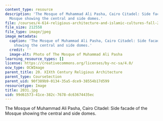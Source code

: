 ```yaml
---
content_type: resource
description: 'The Mosque of Muhammad Ali Pasha, Cairo Citadel: Side facade of the
  Mosque showing the central and side domes.'
file: /courses/4-614-religious-architecture-and-islamic-cultures-fall-2002/99d6157341ce382c7678dc63674435ec_2031.jpg
file_size: 212558
file_type: image/jpeg
image_metadata:
  caption: 'The Mosque of Muhammad Ali Pasha, Cairo Citadel: Side facade of the Mosque
    showing the central and side domes.'
  credit: ''
  image-alt: Photo of The Mosque of Muhammad Ali Pasha
learning_resource_types: []
license: https://creativecommons.org/licenses/by-nc-sa/4.0/
ocw_type: OCWImage
parent_title: 20. XIXth Century Religious Architecture
parent_type: CourseSection
parent_uid: 90f389b9-0134-35a5-dce9-38554b17d599
resourcetype: Image
title: 2031.jpg
uid: 99d61573-41ce-382c-7678-dc63674435ec
---
```

The Mosque of Muhammad Ali Pasha, Cairo Citadel: Side facade of the Mosque showing the central and side domes.